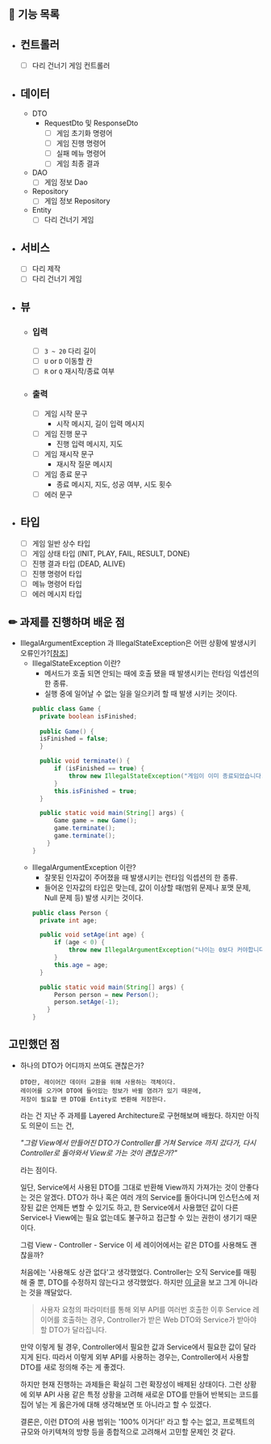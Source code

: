 ## 🚀 기능 목록
- ## 컨트롤러
  - [ ] 다리 건너기 게임 컨트롤러
- ## 데이터
  - DTO
    - RequestDto 및 ResponseDto
      - [ ] 게임 초기화 명령어
      - [ ] 게임 진행 명령어
      - [ ] 실패 메뉴 명령어
      - [ ] 게임 최종 결과
  - DAO
    - [ ] 게임 정보 Dao
  - Repository
    - [ ] 게임 정보 Repository
  - Entity
    - [ ] 다리 건너기 게임
- ## 서비스
  - [ ] 다리 제작
  - [ ] 다리 건너기 게임
- ## 뷰
  - ### 입력
    - [ ] `3 ~ 20` 다리 길이
    - [ ] `U` or `D` 이동할 칸
    - [ ] `R` or `Q` 재시작/종료 여부
  - ### 출력
    - [ ] 게임 시작 문구
      - 시작 메시지, 길이 입력 메시지
    - [ ] 게임 진행 문구
      - 진행 입력 메시지, 지도
    - [ ] 게임 재시작 문구
      - 재시작 질문 메시지
    - [ ] 게임 종료 문구
      - 종료 메시지, 지도, 성공 여부, 시도 횟수
    - [ ] 에러 문구
- ## 타입
  - [ ] 게임 일반 상수 타입
  - [ ] 게임 상태 타입 (INIT, PLAY, FAIL, RESULT, DONE)
  - [ ] 진행 결과 타입 (DEAD, ALIVE)
  - [ ] 진행 명령어 타입
  - [ ] 메뉴 명령어 타입
  - [ ] 에러 메시지 타입

## ✏ 과제를 진행하며 배운 점
- IllegalArgumentException 과 IllegalStateException은 어떤 상황에 발생시키 오류인가?[[참조](https://stackoverflow.com/questions/20169127/what-is-illegalstateexception)]
  - IllegalStateException 이란?
    - 메서드가 호출 되면 안되는 때에 호출 됐을 때 발생시키는 런타임 익셉션의 한 종류.
    - 실행 중에 일어날 수 없는 일을 일으키려 할 때 발생 시키는 것이다.
    ```java
    public class Game {
      private boolean isFinished;
      
      public Game() {
      isFinished = false;
      }  
    
      public void terminate() {
          if (isFinished == true) {
              throw new IllegalStateException("게임이 이미 종료되었습니다.");
          }
          this.isFinished = true;
      }
    
      public static void main(String[] args) {
          Game game = new Game();
          game.terminate();
          game.terminate();
        }
    }
    ```
  - IllegalArgumentException 이란?
    - 잘못된 인자값이 주어졌을 때 발생시키는 런타임 익셉션의 한 종류.
    - 들어온 인자값의 타입은 맞는데, 값이 이상할 때(범위 문제나 포맷 문제, Null 문제 등) 발생 시키는 것이다.
    ```java
    public class Person {
      private int age;

      public void setAge(int age) {
          if (age < 0) {
              throw new IllegalArgumentException("나이는 0보다 커야합니다.");
          }
          this.age = age;
      }
    
      public static void main(String[] args) {
          Person person = new Person();
          person.setAge(-1);
        }
    }
    ```

## 고민했던 점
- 하나의 DTO가 어디까지 쓰여도 괜찮은가?

  ```
  DTO란, 레이어간 데이터 교환을 위해 사용하는 객체이다. 
  레이어를 오가며 DTO에 들어있는 정보가 바뀔 염려가 있기 때문에, 
  저장이 필요할 땐 DTO를 Entity로 변환해 저장한다.
  ```
  
  라는 건 지난 주 과제를 Layered Architecture로 구현해보며 배웠다. 하지만 아직도 의문이 드는 건, 
  
  *"그럼 View에서 만들어진 DTO가 Controller를 거쳐 Service 까지 갔다가, 다시 Controller로 돌아와서 View로 가는 것이 괜찮은가?"*
  
  라는 점이다. 
  
  일단, Service에서 사용된 DTO를 그대로 반환해 View까지 가져가는 것이 안좋다는 것은 알겠다. 
  DTO가 하나 혹은 여러 개의 Service를 돌아다니며 인스턴스에 저장된 값은 언제든 변할 수 있기도 하고,
  한 Service에서 사용했던 값이 다른 Service나 View에는 필요 없는데도 불구하고 접근할 수 있는 권한이 생기기 때문이다.
  
  그럼 View - Controller - Service 이 세 레이어에서는 같은 DTO를 사용해도 괜찮을까?
  
  처음에는 '사용해도 상관 없다'고 생각했었다. Controller는 오직 Service를 매핑해 줄 뿐, DTO를 수정하지 않는다고 생각했었다.
  하지만 [이 글](https://techblog.woowahan.com/2711/)을 보고 그게 아니라는 것을 깨달았다.
  
  > 사용자 요청의 파라미터를 통해 외부 API를 여러번 호출한 이후 Service 레이어를 호출하는 경우, Controller가 받은 Web DTO와 Service가 받아야 할 DTO가 달라집니다.
  
  만약 이렇게 될 경우, Controller에서 필요한 값과 Service에서 필요한 값이 달라지게 된다. 따라서 이렇게 외부 API를 사용하는 경우는, Controller에서 사용할 DTO를 새로 정의해 주는 게 좋겠다.
  
  하지만 현재 진행하는 과제들은 확실히 그런 확장성이 배제된 상태이다. 그런 상황에 외부 API 사용 같은 특정 상황을 고려해 새로운 DTO를 만들어 반복되는 코드를 집어 넣는 게 옳은가에 대해 생각해보면 또 아니라고 할 수 있겠다.
  
  결론은, 이런 DTO의 사용 범위는 '100% 이거다!' 라고 할 수는 없고, 프로젝트의 규모와 아키텍쳐의 방향 등을 종합적으로 고려해서 고민할 문제인 것 같다.
